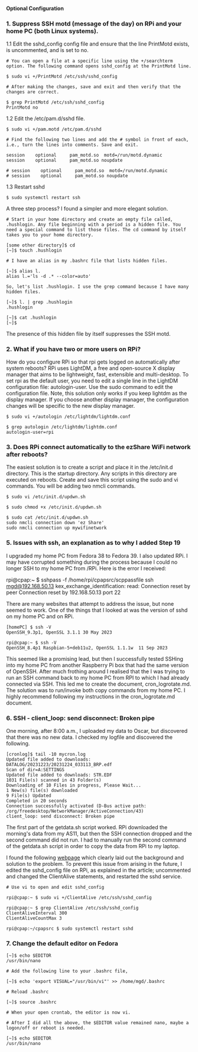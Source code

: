 #### Optional Configuration

### 1. Suppress SSH motd (message of the day) on RPi and your home PC (both Linux systems).

1.1 Edit the sshd_config config file and ensure that the line PrintMotd exists, is uncommented, and is set to no.
```
# You can open a file at a specific line using the +/searchterm option. The following command opens sshd_config at the PrintMotd line.

$ sudo vi +/PrintMotd /etc/ssh/sshd_config

# After making the changes, save and exit and then verify that the changes are correct.

$ grep PrintMotd /etc/ssh/sshd_config
PrintMotd no
```

1.2 Edit the /etc/pam.d/sshd file.
```
$ sudo vi +/pam.motd /etc/pam.d/sshd

# Find the following two lines and add the # symbol in front of each, i.e., turn the lines into comments. Save and exit.

session    optional     pam_motd.so  motd=/run/motd.dynamic
session    optional     pam_motd.so noupdate

# session    optional     pam_motd.so  motd=/run/motd.dynamic
# session    optional     pam_motd.so noupdate
```

1.3 Restart sshd
```
$ sudo systemctl restart ssh
```

A three step process? I found a simpler and more elegant solution.

```
# Start in your home directory and create an empty file called, .hushlogin. Any file beginning with a period is a hidden file. You need a special command to list those files. The cd command by itself takes you to your home directory.

[some other directory]$ cd
[~]$ touch .hushlogin

# I have an alias in my .bashrc file that lists hidden files.

[~]$ alias l.
alias l.='ls -d .* --color=auto'

So, let's list .hushlogin. I use the grep command because I have many hidden files.

[~]$ l. | grep .hushlogin
.hushlogin

[~]$ cat .hushlogin
[~]$
```

The presence of this hidden file by itself suppresses the SSH motd.

### 2. What if you have two or more users on RPi?

How do you configure RPi so that rpi gets logged on automatically after system reboots? RPi uses LightDM, a free and open-source X display manager that aims to be lightweight, fast, extensible and multi-desktop. To set rpi as the default user, you need to edit a single line in the LightDM configuration file: autologin-user. Use the sudo command to edit the configuration file. Note, this solution only works if you keep lightdm as the display manager. If you choose another display manager, the configuration changes will be specific to the new display manager.

```
$ sudo vi +/autologin /etc/lightdm/lightdm.conf

$ grep autologin /etc/lightdm/lightdm.conf
autologin-user=rpi
```

### 3. Does RPi connect automatically to the ezShare WiFi network after reboots?

The easiest solution is to create a script and place it in the /etc/init.d directory. This is the startup directory. Any scripts in this directory are executed on reboots. Create and save this script using the sudo and vi commands. You will be adding two nmcli commands.

```
$ sudo vi /etc/init.d/updwn.sh

$ sudo chmod +x /etc/init.d/updwn.sh

$ sudo cat /etc/init.d/updwn.sh
sudo nmcli connection down 'ez Share'
sudo nmcli connection up mywifinetwork
```

### 5. Issues with ssh, an explanation as to why I added Step 19

I upgraded my home PC from Fedora 38 to Fedora 39. I also updated RPi. I may have corrupted something during the process because I could no longer SSH to my home PC from /RPi. Here is the error I received:

rpi@cpap:~ $
sshpass -f /home/rpi/cpapsrc/scppassfile ssh mgd@192.168.50.13
kex_exchange_identification: read: Connection reset by peer
Connection reset by 192.168.50.13 port 22

There are many websites that attempt to address the issue, but none seemed to work. One of the things that I looked at was the version of sshd on my home PC and on RPi.

```
[homePC] $ ssh -V
OpenSSH_9.3p1, OpenSSL 3.1.1 30 May 2023

rpi@cpap:~ $ ssh -V
OpenSSH_8.4p1 Raspbian-5+deb11u2, OpenSSL 1.1.1w  11 Sep 2023
```

This seemed like a promising lead, but then I successfully tested SSHing into my home PC from another Raspberry Pi box that had the same version of OpenSSH. After much frothing around I realised that the I was trying to run an SSH command back to my home PC from RPI to which I had already connected via SSH. This led me to create the document, cron_logrotate.md. The solution was to run/invoke both copy commands from my home PC. I highly recommend following my instructions in the cron_logrotate.md document.

### 6. SSH - client_loop: send disconnect: Broken pipe

One morning, after 8:00 a.m., I uploaded my data to Oscar, but discovered that there was no new data. I checked my logfile and discovered the following.

```
[cronlog]$ tail -10 mycron.log
Updated file added to downloads: DATALOG/20231223/20231224_033113_BRP.edf
Scan of dir=A:SETTINGS
Updated file added to downloads: STR.EDF
1031 File(s) scanned in 43 Folder(s)
Downloading of 10 Files in progress, Please Wait...
1 New(s) file(s) downloaded
9 File(s) Updated
Completed in 20 seconds
Connection successfully activated (D-Bus active path: /org/freedesktop/NetworkManager/ActiveConnection/43)
client_loop: send disconnect: Broken pipe
```
The first part of the getdata.sh script worked. RPi downloaded the morning's data from my AS11, but then the SSH connection dropped and the second command did not run. I had to manually run the second command of the getdata.sh script in order to copy the data from RPi to my laptop.

I found the following [webpage](https://www.tecmint.com/client_loop-send-disconnect-broken-pipe/) which clearly laid out the background and solution to the problem. To prevent this issue from arising in the future, I edited the sshd_config file on RPi, as explained in the article; uncommented and changed the ClientAlive statements, and restarted the sshd service.

```
# Use vi to open and edit sshd_config

rpi@cpap:~ $ sudo vi +/ClientAlive /etc/ssh/sshd_config

rpi@cpap:~ $ grep ClientAlive /etc/ssh/sshd_config
ClientAliveInterval 300
ClientAliveCountMax 3

rpi@cpap:~/cpapsrc $ sudo systemctl restart sshd
```

### 7. Change the default editor on Fedora

```
[~]$ echo $EDITOR
/usr/bin/nano

# Add the following line to your .bashrc file,

[~]$ echo 'export VISUAL="/usr/bin/vi"' >> /home/mgd/.bashrc

# Reload .bashrc

[~]$ source .bashrc

# When your open crontab, the editor is now vi.

# After I did all the above, the $EDITOR value remained nano, maybe a logon/off or reboot is needed.

[~]$ echo $EDITOR
/usr/bin/nano
```



